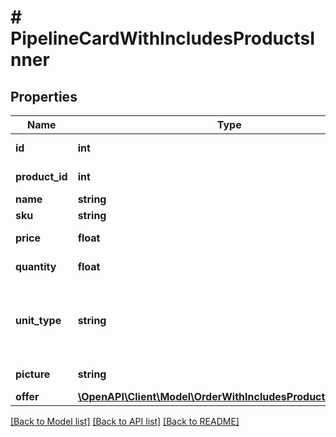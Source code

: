 # # PipelineCardWithIncludesProductsInner

## Properties

Name | Type | Description | Notes
------------ | ------------- | ------------- | -------------
**id** | **int** | Ідентифікатор товару | [optional]
**product_id** | **int** | Ідентифікатор варіанту товару | [optional]
**name** | **string** | Назва товару | [optional]
**sku** | **string** | Артикул товару | [optional]
**price** | **float** | Ціна товару за одиницю | [optional]
**quantity** | **float** | Кількість одиниць товару | [optional]
**unit_type** | **string** | Одиниці виміру товару. Якщо використовуються системні &#x60;шт&#x60;, то значення буде &#x60;null&#x60; | [optional]
**picture** | **string** | Посилання на зображеня товару | [optional]
**offer** | [**\OpenAPI\Client\Model\OrderWithIncludesProductsInnerOffer**](OrderWithIncludesProductsInnerOffer.md) |  | [optional]

[[Back to Model list]](../../README.md#models) [[Back to API list]](../../README.md#endpoints) [[Back to README]](../../README.md)
